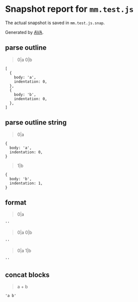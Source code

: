 # Snapshot report for `mm.test.js`

The actual snapshot is saved in `mm.test.js.snap`.

Generated by [AVA](https://avajs.dev).

## parse outline

> 0|a
> 0|b

    [
      {
        body: 'a',
        indentation: 0,
      },
      {
        body: 'b',
        indentation: 0,
      },
    ]

## parse outline string

> 0|a

    {
      body: 'a',
      indentation: 0,
    }

> 1|b

    {
      body: 'b',
      indentation: 1,
    }

## format

> 0|a

    ''

> 0|a
> 0|b

    ''

> 0|a
> 1|b

    ''

## concat blocks

> a + b

    'a b'
